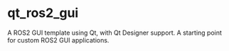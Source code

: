 # qt_ros2_gui
A ROS2 GUI template using Qt, with Qt Designer support. A starting point for custom ROS2 GUI applications.
